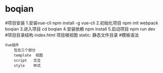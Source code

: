 # boqian
#项目安装
    1.安装vue-cli
        npm install -g vue-cli
    2.初始化项目
        npm init webpack boqian
    3.进入项目
        cd boqian
    4.安装依赖
        npm install
    5.启动项目
        npm run dev
#项目目录结构
    index.html  项目根视图
    static: 静态文件目录
#模板语法

    Vue组件
        包含三个部分
        template  视图
        script   交互
        style    样式